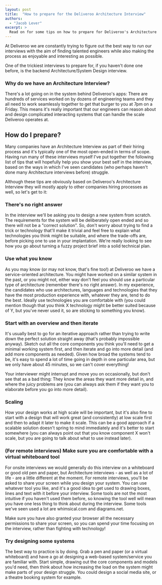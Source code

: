 ```yaml
---
layout: post
title:  "How to prepare for the Deliveroo Architecture Interview"
authors:
  - "Jacob Lever"
excerpt: >
  Read on for some tips on how to prepare for Deliveroo's Architecture Interview, written by the Engineers who themselves run the Architecture Interviews at Deliveroo.
---
```


At Deliveroo we are constantly trying to figure out the best way to run our interviews with the aim of finding talented engineers while also making the process as enjoyable and interesting as possible.

One of the trickiest interviews to prepare for, if you haven't done one before, is the backend Architecture/System Design interview. 

### Why do we have an Architecture Interview?
There's a lot going on in the system behind Deliveroo's apps: There are hundreds of services worked on by dozens of engineering teams and they all need to work seamlessly together to get that burger to you at 7pm on a Friday. This means it's really important that our engineers can reason about and design complicated interacting systems that can handle the scale Deliveroo operates at.

## How do I prepare?
Many companies have an Architecture Interview as part of their hiring process and it's typically one of the most open-ended in terms of scope. Having run many of these interviews myself I've put together the following list of tips that will hopefully help you show your best self in the interview, based on the ways in which I've seen candidates (who perhaps haven't done many Architecture interviews before) struggle.

Although these tips are obviously based on Deliveroo's Architecture Interview they will mostly apply to other companies hiring processes as well, so let's get to it:

### There's no right answer
In the interview we'll be asking you to design a new system from scratch. The requirements for the system will be deliberately open ended and so there will not be a "correct solution". So, don't worry about trying to find a trick or technology that'll make it trivial and feel free to explain what technologies you think might be suitable, and where the trade-offs are, before picking one to use in your implantation. We're really looking to see how you go about turning a fuzzy project brief into a solid technical plan.

### Use what you know
As you may know (or may not know, that's fine too!) at Deliveroo we have a service-oriented architecture. You might have worked on a similar system in the past, or you might not, either way don't feel you should use a particular type of architecture (remember there's no right answer). In my experience, the candidates who use architectures, languages and technologies that they have the most production experience with, whatever they are, tend to do the best. Ideally use technologies you are comfortable with (you could mention though that you think X technology might be better suited because of Y, but you've never used it, so are sticking to something you know).

### Start with an overview and then iterate
It's usually best to go for an iterative approach rather than trying to write down the perfect solution straight away (that's probably impossible anyway). Sketch out all the core components you think you'll need to get a minimal working system first, and then iterate and go into more detail (and add more components as needed). Given how broad the systems tend to be, it's easy to spend a lot of time going in depth in one particular area, but we only have about 45 minutes, so we can't cover everything!

Your interviewer might interrupt and move you on occasionally, but don't see that as a bad thing: They know the areas they want more detail in, and where the juicy problems are (you can always ask them if they want you to elaborate before you go into more detail).

### Scaling
How your design works at high scale will be important, but it's also fine to start with a design that will work great (and consistently) at low scale first and then to adapt it later to make it scale. This can be a good approach if a scalable solution doesn't spring to mind immediately and it's better to start somewhere (you can always point out that you know component X won't scale, but you are going to talk about what to use instead later).

### (For remote interviews) Make sure you are comfortable with a virtual whiteboard tool
For onsite interviews we would generally do this interview on a whiteboard or good old pen and paper, but Architecture interviews - as well as a lot of life - are a little different at the moment. For remote interviews, you'll be asked to share your screen while you design your system. You can use whatever tool you like, and it's a good idea to get used to drawing boxes, lines and text with it before your interview. Some tools are not the most intuitive if you haven't used them before, so knowing the tool well will mean you have one less thing to think about during the interview. Some tools we've seen used a lot are whimsical.com and diagrams.net.

Make sure you have also granted your browser all the necessary permissions to share your screen, so you can spend your time focusing on the interview, rather than fighting with technology!

### Try designing some systems
The best way to practice is by doing. Grab a pen and paper (or a virtual whiteboard) and have a go at designing a web-based system/service you are familiar with. Start simple, drawing out the core components and models you'd need, then think about how increasing the load on the system might make parts of your design struggle. You could design a social media site, or a theatre booking system for example.
